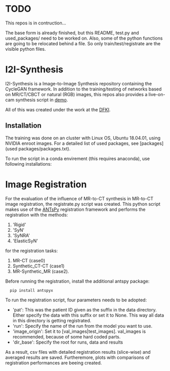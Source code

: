 # TODO
This repos is in contruction...

The base form is already finished, but this README, test.py and used_packages/ need to be worked on.
Also, some of the python functions are going to be relocated behind a file. So only train/test/registrate are the visible python files.

# I2I-Synthesis
I2I-Synthesis is a Image-to-Image Synthesis repository containing the CycleGAN framework. In addition to the training/testing of networks based on MR/CT/CBCT or natural (RGB) images, this repos also provides a live-on-cam synthesis script in [demo](/demo).

All of this was created under the work at the [DFKI](https://www.dfki.de/en/web).

## Installation
The training was done on an cluster with Linux OS, Ubuntu 18.04.01, using NVIDIA enroot images.
For a detailed list of used packages, see [packages](used packages/packages.txt).

To run the script in a conda envirement (this requires anaconda), use following installations:



# Image Registration
For the evaluation of the influence of MR-to-CT synthesis in MR-to-CT image registration, the registrate.py script was created. This python script makes use of the [ANTsPy](https://antspy.readthedocs.io/en/latest/) registration framework and performs the registration with the methods:

1. 'Rigid'
2. 'SyN'
3. 'SyNRA'
4. 'ElasticSyN' 

for the registration tasks:
1. MR-CT (case0)
2. Synthetic_CT-CT (case1)
3. MR-Synthetic_MR (case2). 

Before running the registration, install the additional antspy package:

      pip install antspyx

To run the registration script, four parameters needs to be adopted:

   - 'pat': This was the patient ID given as the suffix in the data directory. Either specify the data with this suffix or set it to None.
      This way all data in this directory is getting registrated. 
   - 'run': Specify the name of the run from the model you want to use.
   - 'image_origin': Set it to \[val_images|test_images\]. val_images is recommended, because of some hard coded parts.
   - 'dir_base': Specify the root for runs, data and results

As a result, csv files with detailed registration results (slice-wise) and averaged results are saved. Furtheremore, plots with comparisons of registration performances are beeing created. 
